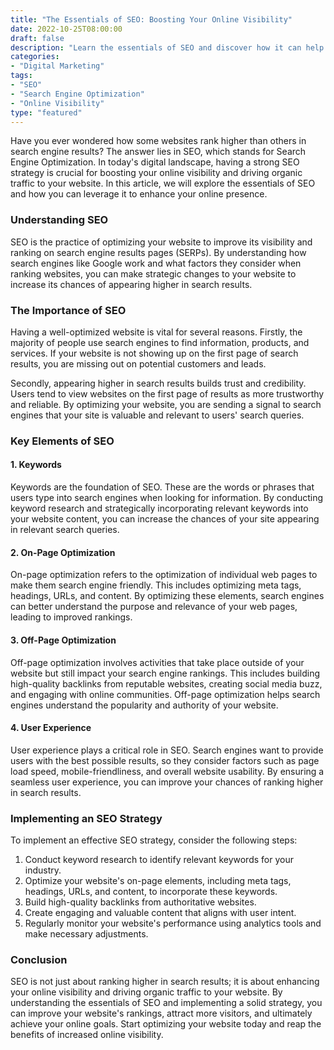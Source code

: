 ```yaml
---
title: "The Essentials of SEO: Boosting Your Online Visibility"
date: 2022-10-25T08:00:00
draft: false
description: "Learn the essentials of SEO and discover how it can help you enhance your online visibility and drive more organic traffic to your website."
categories:
- "Digital Marketing"
tags:
- "SEO"
- "Search Engine Optimization"
- "Online Visibility"
type: "featured"
---
```


Have you ever wondered how some websites rank higher than others in search engine results? The answer lies in SEO, which stands for Search Engine Optimization. In today's digital landscape, having a strong SEO strategy is crucial for boosting your online visibility and driving organic traffic to your website. In this article, we will explore the essentials of SEO and how you can leverage it to enhance your online presence.

### Understanding SEO

SEO is the practice of optimizing your website to improve its visibility and ranking on search engine results pages (SERPs). By understanding how search engines like Google work and what factors they consider when ranking websites, you can make strategic changes to your website to increase its chances of appearing higher in search results.

### The Importance of SEO

Having a well-optimized website is vital for several reasons. Firstly, the majority of people use search engines to find information, products, and services. If your website is not showing up on the first page of search results, you are missing out on potential customers and leads.

Secondly, appearing higher in search results builds trust and credibility. Users tend to view websites on the first page of results as more trustworthy and reliable. By optimizing your website, you are sending a signal to search engines that your site is valuable and relevant to users' search queries.

### Key Elements of SEO

#### 1. Keywords

Keywords are the foundation of SEO. These are the words or phrases that users type into search engines when looking for information. By conducting keyword research and strategically incorporating relevant keywords into your website content, you can increase the chances of your site appearing in relevant search queries.

#### 2. On-Page Optimization

On-page optimization refers to the optimization of individual web pages to make them search engine friendly. This includes optimizing meta tags, headings, URLs, and content. By optimizing these elements, search engines can better understand the purpose and relevance of your web pages, leading to improved rankings.

#### 3. Off-Page Optimization

Off-page optimization involves activities that take place outside of your website but still impact your search engine rankings. This includes building high-quality backlinks from reputable websites, creating social media buzz, and engaging with online communities. Off-page optimization helps search engines understand the popularity and authority of your website.

#### 4. User Experience

User experience plays a critical role in SEO. Search engines want to provide users with the best possible results, so they consider factors such as page load speed, mobile-friendliness, and overall website usability. By ensuring a seamless user experience, you can improve your chances of ranking higher in search results.

### Implementing an SEO Strategy

To implement an effective SEO strategy, consider the following steps:

1. Conduct keyword research to identify relevant keywords for your industry.
2. Optimize your website's on-page elements, including meta tags, headings, URLs, and content, to incorporate these keywords.
3. Build high-quality backlinks from authoritative websites.
4. Create engaging and valuable content that aligns with user intent.
5. Regularly monitor your website's performance using analytics tools and make necessary adjustments.

### Conclusion

SEO is not just about ranking higher in search results; it is about enhancing your online visibility and driving organic traffic to your website. By understanding the essentials of SEO and implementing a solid strategy, you can improve your website's rankings, attract more visitors, and ultimately achieve your online goals. Start optimizing your website today and reap the benefits of increased online visibility.
